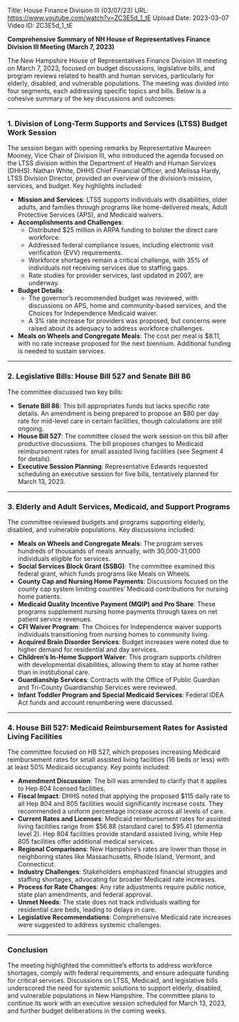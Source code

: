Title: House Finance Division III (03/07/23)
URL: https://www.youtube.com/watch?v=ZC3E5d_1_tE
Upload Date: 2023-03-07
Video ID: ZC3E5d_1_tE

**Comprehensive Summary of NH House of Representatives Finance Division III Meeting (March 7, 2023)**

The New Hampshire House of Representatives Finance Division III meeting on March 7, 2023, focused on budget discussions, legislative bills, and program reviews related to health and human services, particularly for elderly, disabled, and vulnerable populations. The meeting was divided into four segments, each addressing specific topics and bills. Below is a cohesive summary of the key discussions and outcomes:

---

### **1. Division of Long-Term Supports and Services (LTSS) Budget Work Session**
The session began with opening remarks by Representative Maureen Mooney, Vice Chair of Division III, who introduced the agenda focused on the LTSS division within the Department of Health and Human Services (DHHS). Nathan White, DHHS Chief Financial Officer, and Melissa Hardy, LTSS Division Director, provided an overview of the division’s mission, services, and budget. Key highlights included:

- **Mission and Services**: LTSS supports individuals with disabilities, older adults, and families through programs like home-delivered meals, Adult Protective Services (APS), and Medicaid waivers.
- **Accomplishments and Challenges**: 
  - Distributed $25 million in ARPA funding to bolster the direct care workforce.
  - Addressed federal compliance issues, including electronic visit verification (EVV) requirements.
  - Workforce shortages remain a critical challenge, with 35% of individuals not receiving services due to staffing gaps.
  - Rate studies for provider services, last updated in 2007, are underway.
- **Budget Details**: 
  - The governor’s recommended budget was reviewed, with discussions on APS, home and community-based services, and the Choices for Independence Medicaid waiver.
  - A 3% rate increase for providers was proposed, but concerns were raised about its adequacy to address workforce challenges.
- **Meals on Wheels and Congregate Meals**: The cost per meal is $8.11, with no rate increase proposed for the next biennium. Additional funding is needed to sustain services.

---

### **2. Legislative Bills: House Bill 527 and Senate Bill 86**
The committee discussed two key bills:

- **Senate Bill 86**: This bill appropriates funds but lacks specific rate details. An amendment is being prepared to propose an $80 per day rate for mid-level care in certain facilities, though calculations are still ongoing.
- **House Bill 527**: The committee closed the work session on this bill after productive discussions. The bill proposes changes to Medicaid reimbursement rates for small assisted living facilities (see Segment 4 for details).
- **Executive Session Planning**: Representative Edwards requested scheduling an executive session for five bills, tentatively planned for March 13, 2023.

---

### **3. Elderly and Adult Services, Medicaid, and Support Programs**
The committee reviewed budgets and programs supporting elderly, disabled, and vulnerable populations. Key discussions included:

- **Meals on Wheels and Congregate Meals**: The program serves hundreds of thousands of meals annually, with 30,000-31,000 individuals eligible for services.
- **Social Services Block Grant (SSBG)**: The committee examined this federal grant, which funds programs like Meals on Wheels.
- **County Cap and Nursing Home Payments**: Discussions focused on the county cap system limiting counties’ Medicaid contributions for nursing home patients.
- **Medicaid Quality Incentive Payment (MQIP) and Pro Share**: These programs supplement nursing home payments through taxes on net patient service revenues.
- **CFI Waiver Program**: The Choices for Independence waiver supports individuals transitioning from nursing homes to community living.
- **Acquired Brain Disorder Services**: Budget increases were noted due to higher demand for residential and day services.
- **Children’s In-Home Support Waiver**: This program supports children with developmental disabilities, allowing them to stay at home rather than in institutional care.
- **Guardianship Services**: Contracts with the Office of Public Guardian and Tri-County Guardianship Services were reviewed.
- **Infant Toddler Program and Special Medicaid Services**: Federal IDEA Act funds and account renumbering were discussed.

---

### **4. House Bill 527: Medicaid Reimbursement Rates for Assisted Living Facilities**
The committee focused on HB 527, which proposes increasing Medicaid reimbursement rates for small assisted living facilities (16 beds or less) with at least 50% Medicaid occupancy. Key points included:

- **Amendment Discussion**: The bill was amended to clarify that it applies to Hep 804 licensed facilities.
- **Fiscal Impact**: DHHS noted that applying the proposed $115 daily rate to all Hep 804 and 805 facilities would significantly increase costs. They recommended a uniform percentage increase across all levels of care.
- **Current Rates and Licenses**: Medicaid reimbursement rates for assisted living facilities range from $56.88 (standard care) to $95.41 (dementia level 2). Hep 804 facilities provide standard assisted living, while Hep 805 facilities offer additional medical services.
- **Regional Comparisons**: New Hampshire’s rates are lower than those in neighboring states like Massachusetts, Rhode Island, Vermont, and Connecticut.
- **Industry Challenges**: Stakeholders emphasized financial struggles and staffing shortages, advocating for broader Medicaid rate increases.
- **Process for Rate Changes**: Any rate adjustments require public notice, state plan amendments, and federal approval.
- **Unmet Needs**: The state does not track individuals waiting for residential care beds, leading to delays in care.
- **Legislative Recommendations**: Comprehensive Medicaid rate increases were suggested to address systemic challenges.

---

### **Conclusion**
The meeting highlighted the committee’s efforts to address workforce shortages, comply with federal requirements, and ensure adequate funding for critical services. Discussions on LTSS, Medicaid, and legislative bills underscored the need for systemic solutions to support elderly, disabled, and vulnerable populations in New Hampshire. The committee plans to continue its work with an executive session scheduled for March 13, 2023, and further budget deliberations in the coming weeks.